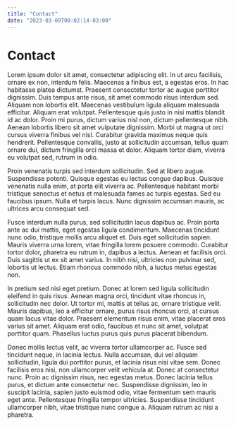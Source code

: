 ```yaml
---
title: "Contact"
date: "2023-03-09T00:02:14-03:00"
---
```


# Contact

Lorem ipsum dolor sit amet, consectetur adipiscing elit. In ut arcu facilisis, ornare ex non, interdum felis. Maecenas a finibus est, a egestas eros. In hac habitasse platea dictumst. Praesent consectetur tortor ac augue porttitor dignissim. Duis tempus ante risus, sit amet commodo risus interdum sed. Aliquam non lobortis elit. Maecenas vestibulum ligula aliquam malesuada efficitur. Aliquam erat volutpat. Pellentesque quis justo in nisi mattis blandit id ac dolor. Proin mi purus, dictum varius nisl non, dictum pellentesque nibh. Aenean lobortis libero sit amet vulputate dignissim. Morbi ut magna ut orci cursus viverra finibus vel nisl. Curabitur gravida maximus neque quis hendrerit. Pellentesque convallis, justo at sollicitudin accumsan, tellus quam ornare dui, dictum fringilla orci massa et dolor. Aliquam tortor diam, viverra eu volutpat sed, rutrum in odio.

Proin venenatis turpis sed interdum sollicitudin. Sed at libero augue. Suspendisse potenti. Quisque egestas eu lectus congue dapibus. Quisque venenatis nulla enim, at porta elit viverra ac. Pellentesque habitant morbi tristique senectus et netus et malesuada fames ac turpis egestas. Sed eu faucibus ipsum. Nulla et turpis lacus. Nunc dignissim accumsan mauris, ac ultrices arcu consequat sed.

Fusce interdum nulla purus, sed sollicitudin lacus dapibus ac. Proin porta ante ac dui mattis, eget egestas ligula condimentum. Maecenas tincidunt nunc odio, tristique mollis arcu aliquet et. Duis eget sollicitudin sapien. Mauris viverra urna lorem, vitae fringilla lorem posuere commodo. Curabitur tortor dolor, pharetra eu rutrum in, dapibus a lectus. Aenean et facilisis orci. Duis sagittis ut ex sit amet varius. In nibh nisi, ultricies non pulvinar sed, lobortis ut lectus. Etiam rhoncus commodo nibh, a luctus metus egestas non.

In pretium sed nisi eget pretium. Donec at lorem sed ligula sollicitudin eleifend in quis risus. Aenean magna orci, tincidunt vitae rhoncus in, sollicitudin nec dolor. Ut tortor mi, mattis at tellus ac, ornare tristique velit. Mauris dapibus, leo a efficitur ornare, purus risus rhoncus orci, at cursus quam lacus vitae dolor. Praesent elementum risus enim, vitae placerat eros varius sit amet. Aliquam erat odio, faucibus et nunc sit amet, volutpat porttitor quam. Phasellus luctus purus quis purus placerat bibendum.

Donec mollis lectus velit, ac viverra tortor ullamcorper ac. Fusce sed tincidunt neque, in lacinia lectus. Nulla accumsan, dui vel aliquam sollicitudin, ligula dui porttitor purus, et lacinia risus nisi vitae sem. Donec facilisis eros nisi, non ullamcorper velit vehicula at. Donec at consectetur nunc. Proin ac dignissim risus, nec egestas metus. Donec lacinia tellus purus, et dictum ante consectetur nec. Suspendisse dignissim, leo in suscipit lacinia, sapien justo euismod odio, vitae fermentum sem mauris eget ante. Pellentesque fringilla tempor ultricies. Suspendisse tincidunt ullamcorper nibh, vitae tristique nunc congue a. Aliquam rutrum ac nisi a pharetra.
